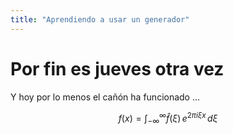 ```yaml
---
title: "Aprendiendo a usar un generador"
---
```


# Por fin es jueves otra vez

Y hoy por lo menos el cañón ha funcionado ...

$$f(x) = \int_{-\infty}^\infty \hat f(\xi)\,e^{2 \pi i \xi x} \,d\xi$$